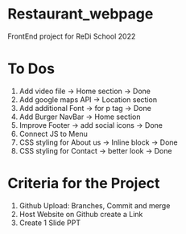 # Restaurant_webpage
FrontEnd project for ReDi School 2022
# To Dos
1. Add video file -> Home section -> Done
2. Add google maps API -> Location section
3. Add additional Font -> for p tag -> Done
4. Add Burger NavBar -> Home section
5. Improve Footer -> add social icons -> Done
6. Connect JS to Menu
7. CSS styling for About us -> Inline block -> Done
8. CSS styling for Contact -> better look -> Done
# Criteria for the Project
1. Github Upload: Branches, Commit and merge
2. Host Website on Github create a Link 
3. Create 1 Slide PPT


